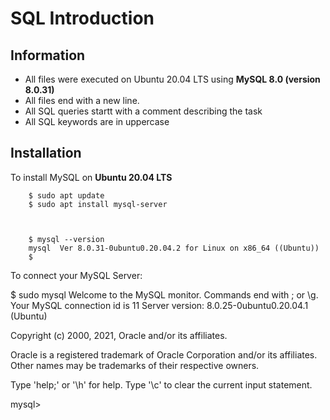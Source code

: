 # SQL Introduction

## Information

* All files were executed on Ubuntu 20.04 LTS using **MySQL 8.0 (version 8.0.31)**
* All files end with a new line.
* All SQL queries startt with a comment describing the task
* All SQL keywords are in uppercase

## Installation

To install MySQL on **Ubuntu 20.04 LTS**

        $ sudo apt update 
        $ sudo apt install mysql-server



        $ mysql --version
        mysql  Ver 8.0.31-0ubuntu0.20.04.2 for Linux on x86_64 ((Ubuntu))
        $

To connect your MySQL Server:

 $ sudo mysql
Welcome to the MySQL monitor.  Commands end with ; or \g.
Your MySQL connection id is 11
Server version: 8.0.25-0ubuntu0.20.04.1 (Ubuntu)

Copyright (c) 2000, 2021, Oracle and/or its affiliates.

Oracle is a registered trademark of Oracle Corporation and/or its
affiliates. Other names may be trademarks of their respective
owners.

Type 'help;' or '\h' for help. Type '\c' to clear the current input statement.

mysql>
